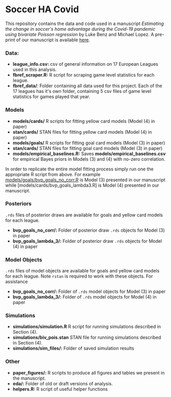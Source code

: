 # Soccer HA Covid
This repository contains the data and code used in a manuscript _Estimating the change in soccer's home advantage during the Covid-19 pandemic using bivariate Poisson regression_ by Luke Benz and Michael Lopez. A pre-print of our manuscript is available [here]().

### Data:

* __league_info.csv:__ csv of general information on 17 European Leagues used in this analysis.
* __fbref_scraper.R:__ R script for scraping game level statistics for each league.
* __fbref_data/__: Folder containing all data used for this project. Each of the 17 leagues has it's own folder, containing 5 csv files of game level statistics for games played that year. 

### Models

* __models/cards/__ R scripts for fitting yellow card models (Model (4) in paper)
* __stan/cards/__ STAN files for fitting yellow card models (Model (4) in paper)
* __models/goals/__ R scripts for fitting goal card models (Model (3) in paper)
* __stan/cards/__ STAN files for fitting goal card models (Model (3) in paper)
* __models/empirical_baselines.R:__ Saves __models/empirical_baselines.csv__ for empirical Bayes priors in Models (3) and (4) with no-zero correlation.

In order to replicate the entire model fitting process simply run one the appropriate R script from above. For example [models/goals/bvp_goals_no_corr.R](https://github.com/lbenz730/soccer_ha_covid/blob/master/models/goals/bvp_goals_no_corr.R) is Model (3) presented in our manuscript while [models/cards/bvp_goals_lambda3.R] is Model (4) presented in our manuscript.

### Posteriors
`.rds` files of posterior draws are available for goals and yellow card models for each league. 

* __bvp_goals_no_corr/:__ Folder of posterior draw `.rds` objects for Model (3) in paper
* __bvp_goals_lambda_3/:__ Folder of posterior draw `.rds` objects for Model (4) in paper

### Model Objects
`.rds` files of model objects are available for goals and yellow card models for each league. Note `rstan` is required to work with these objects. For assistance 

* __bvp_goals_no_corr/:__ Folder of `.rds` model objects for Model (3) in paper
* __bvp_goals_lambda_3/:__ Folder of `.rds` model objects for Model (4) in paper

### Simulations

* __simulations/simulation.R__ R script for running simulations described in Section (4).
* __simulations/biv_pois.stan__ STAN file for running simulations described in Section (4).
* __simulations/sim_files/:__ Folder of saved simulation results

### Other

* __paper_figures/:__ R scripts to produce all figures and tables we present in the manuscript.
* __eda/:__ Folder of old or draft versions of analysis.
* __helpers.R:__ R script of useful helper functions
